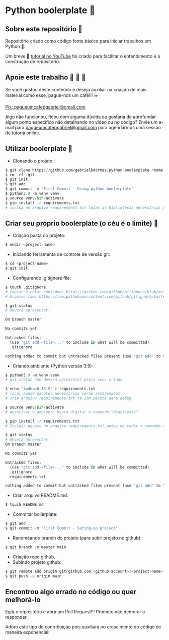 Python boolerplate :ramen:
===

## Sobre este repositório :open_book:

Repositório criado como código fonte básico para iniciar trabalhos em Python :snake:.

Um breve :movie_camera: [tutorial no YouTube](https://youtu.be/Ul-BMpLrWMU) foi criado para facilitar o entendimento e a construção do repositório.

## Apoie este trabalho :money_with_wings: :money_with_wings: :money_with_wings:

Se você gostou deste conteúdo e deseja auxiliar na criação de mais material como esse, pague-nos um café!!! :coffee:

[Pix: pagueumcafepgabriel@gmail.com](https://iti.itau/transacoes?t=link&h=f5fa1d7a-d3cd-4502-b62f-3eac451528a6)

Algo não funcionou, ficou com alguma dúvida ou gostaria de aprofundar algum ponto específico não detalhando no vídeo ou no código? Envie um e-mail para pagueumcafepgabriel@gmail.com para agendarmos uma sessão de tutoria online.

## Utilizar boolerplate :open_book:

- Clonando o projeto:

```Python
$ git clone https://github.com/gabrielbdornas/python-boolerplate <nome-do-seu-projeto>
$ rm -rf .git
$ git init
$ git add .
$ git commit -m "First Commit - Using python boolerplate"
$ python3.9 -m venv venv
$ source venv/bin/activate
$ pip install -r requirements.txt
# inclua no arquivo requirements.txt todas as bibliotecas necessárias p seu projeto
```

## Criar seu próprio boolerplate (o céu é o limite) :open_book:

- Criação pasta do projeto:

```Python
$ mkdir <project-name>
```

- Iníciando ferramenta de controle de versão git:

```Python
$ cd <project-name>
$ git init
```

- Configurando .gitignore file:

```Python
$ touch .gitignore
# Copiar e colar conteúdo: https://github.com/github/gitignore/blob/master/Python.gitignore
# Arquivo raw: https://raw.githubusercontent.com/github/gitignore/master/Python.gitignore

$ git status
# Deverá apresentar:

On branch master

No commits yet

Untracked files:
  (use "git add <file>..." to include in what will be committed)
  .gitignore

nothing added to commit but untracked files present (use "git add" to track)
```

- Criando ambiente (Python versão 3.9):

```Python
$ python3.9 -m venv venv
# git status não deverá apresentar pasta venv criada

$ echo "ipdb==0.13.9" > requirements.txt
# local aonde pacotes necessários serão armazenados
# cria arquivo requirements.txt já com pacote para debug

$ source venv/bin/activate
# desativar o ambiente basta digitar o comando "deactivate"

$ pip install -r requirements.txt
# Incluir pacote no arquivo requirements.txt antes de rodar o comando acima

$ git status
# Deverá apresentar:
On branch master

No commits yet

Untracked files:
  (use "git add <file>..." to include in what will be committed)
  .gitignore
  requirements.txt

nothing added to commit but untracked files present (use "git add" to track)
```

- Criar arquivo README.md:

```Python
$ touch README.md
```

- Commitar boilerplate:

```Python
$ git add .
$ git commit -m "First Commit - Seting-up project"
```

- Renomeando branch do projeto (para subir projeto no github):

```Python
$ git branch -m master main
```

- Criação repo github.
- Subindo projeto github:

```Python
$ git remote add origin git@github.com:<github-account>/<project-name>.git
$ git push -u origin main
```

## Encontrou algo errado no código ou quer melhorá-lo

[Fork](https://github.com/login?return_to=%2Fgabrielbdornas%2Fpython-base-project) o repositório e abra um Pull Request!!! Prometo não demorar a responder.

Adoro este tipo de contribuição pois auxiliará no crescimento do código de maneira exponencial!
